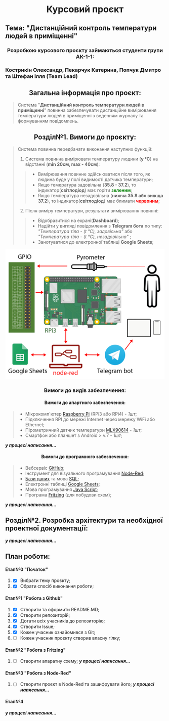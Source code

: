# <center>**Курсовий проєкт**</center>
## Тема:  "Дистанційний контроль температури людей в приміщенні"

### <center> Розробкою курсового проєкту займаються студенти групи АК-1-1: </center>

### Кострикін Олександр, Пекарчук Катерина, Попчук Дмитро та Штефан Ілля (Team Lead) 

## <center>Загальна інформація  про проєкт:</center>
> Система "**Дистанційний контроль температури людей в приміщенні**" повинна забезпечувати дистанційне вимірювання температури людей в приміщенні з веденням журналу та формуванням повідомлень. 
>

 ## <center>Розділ№1. Вимоги до проєкту:</center>
> Система повинна передбачати виконання наступних функцій:
>
> 1. Система повинна вимірювати температуру людини (**у ℃**)  на відстанні (**min 20см, max - 40см**):
> > * Вимірювання  повинне здійснюватися після того, як людина буде у полі видимості датчика температури;
> > * Якщо темература задовільна (**35.8 - 37.2**), то індикатор(**світлодіод**) має горіти  <span style="color:green">**зеленим**</span>;
> > * Якщо температура незадовільна (**нижча 35.8 або вижща 37.2**), то індикатор(**світлодіод**) має блимати  <span style="color:red">**червоним**</span>;
> 
> 2. Після виміру температури, результати вимірювання повинні:
> > * Відобразитися на екрані(**Dashboard**);
> > * Надійти у вигляді повідомлення з **Telegram бота** по типу: *"Температура тіла - (t ℃), задовільна"*  або *"Температура тіла - (t ℃), незадовільна"* ;
> > * Занотуватися до електронної таблиці **Google Sheets**;
> 

<kbd>
  <img src="/img/project-sheme.jpg" />
</kbd>

### <center> Вимоги до видів забезпечення:</center>

#### <center>Вимоги до апартного забезпечення:</center>
> * Мікрокомп'ютер [Raspberry Pi](https://uk.wikipedia.org/wiki/Raspberry_Pi) (RPi3 або RPi4) - *1шт*;
> * Підключення RPI до мережі Internet через мережу WiFi або Ethernet;
> * Пірометричний датчик температури [MLX90614](https://arduino.ua/prod1431-modyl-beskontaktnogo-termmetra-mlx90614) - *1шт*;
> * Cмартфон або планшет з Android > v.7 - *1шт*;
> 

***у процесі написання...***

#### <center>Вимоги до програмного забезпечення:</center>
> * Вебсервіс [GitHub](https://github.com);
> *  Інструмент для візуального програмування [Node-Red](https://uk.wikipedia.org/wiki/Node-RED);
> *  [Бази даних](https://uk.wikipedia.org/wiki/База_даних) та мова [SQL](https://uk.wikipedia.org/wiki/SQL);
> *  Електронні таблиці [Google Sheets](https://www.google.com/sheets/about/);
> *  Мова програмування [Java Script](https://uk.wikipedia.org/wiki/JavaScript);
> *  Програма [Fritzing](https://uk.wikipedia.org/wiki/Fritzing) (для побудови схем);
> 

***у процесі написання...***

## Розділ№2. Розробка архітектури та необхідної проектної документації:

***у процесі написання...***

## План роботи:
#### Етап№0 "Початок"
1.  - [x] Вибрати тему проєкту;
2.  - [x] Обрати спосіб виконання роботи;
      
#### Етап№1 "Робота з Github"
1. - [x] Створити та оформити README.MD;
2. - [x] Створити репозиторій;
2. - [x] Дотати всіх  учасників до репозиторію;
4. - [x] Створити Issue;
5. - [x] Кожен учасник ознайомився з Git;
6. - [ ] Кожен учасник проєкту створив власну гілку;

#### Етап№2 "Робота з Fritzing"
1. - [ ]   Створити апаратну схему;
***у процесі написання...***

#### Етап№3 "Робота з Node-Red"
1. - [ ]  Створити проєкт в Node-Red та зашифрувати його;
***у процесі написання...***

#### Етап№4
***у процесі написання...***
